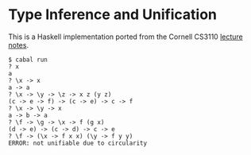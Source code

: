 # Type Inference and Unification

This is a Haskell implementation ported from the Cornell CS3110 [lecture notes](https://www.cs.cornell.edu/courses/cs3110/2011sp/Lectures/lec26-type-inference/type-inference.htm).

```
$ cabal run
? x
a
? \x -> x
a -> a
? \x -> \y -> \z -> x z (y z)
(c -> e -> f) -> (c -> e) -> c -> f
? \x -> \y -> x
a -> b -> a
? \f -> \g -> \x -> f (g x)
(d -> e) -> (c -> d) -> c -> e
? \f -> (\x -> f x x) (\y -> f y y)
ERROR: not unifiable due to circularity
```
